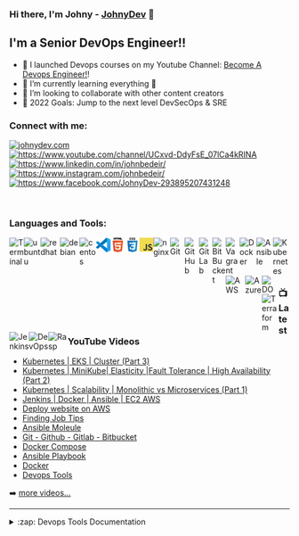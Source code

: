 ### Hi there, I'm Johny - [JohnyDev][website] 👋

## I'm a Senior DevOps Engineer!!

- 🔭 I launched Devops courses on my Youtube Channel: [Become A Devops Engineer!][course]!
- 🌱 I’m currently learning everything 🤣
- 👯 I’m looking to collaborate with other content creators
- 🥅 2022 Goals: Jump to the next level DevSecOps & SRE
<!-- - ⚡ Fun fact: I love to draw and play guitar / drums -->

### Connect with me:

[<img alt="johnydev.com" src="https://img.icons8.com/dusk/64/000000/domain.png"/>][website]
[<img alt="https://www.youtube.com/channel/UCxvd-DdyFsE_07lCa4kRINA" src="https://img.icons8.com/external-justicon-lineal-color-justicon/64/000000/external-youtube-social-media-justicon-lineal-color-justicon.png"/>][youtube]
[<img alt="https://www.linkedin.com/in/johnbedeir/" src="https://img.icons8.com/external-justicon-lineal-color-justicon/64/000000/external-linkedin-social-media-justicon-lineal-color-justicon.png"/>][linkedin]
[<img alt="https://www.instagram.com/johnbedeir/" src="https://img.icons8.com/external-justicon-lineal-color-justicon/64/000000/external-instagram-social-media-justicon-lineal-color-justicon.png"/>][instagram]
[<img alt="https://www.facebook.com/JohnyDev-293895207431248" src="https://img.icons8.com/external-justicon-lineal-color-justicon/64/000000/external-facebook-social-media-justicon-lineal-color-justicon.png"/>][facebook]

<br />

### Languages and Tools:

<img align="left" alt="Terminal" width="26px" src="https://www.kindpng.com/picc/m/153-1538018_terminal-icon-hd-png-download.png" />
<img align="left" alt="ubuntu" width="30px" src="https://img.icons8.com/color/48/000000/ubuntu--v1.png"/>
<img align="left" alt="redhat" width="35px" src="https://img.icons8.com/color/48/000000/red-hat.png"/>
<img align="left" alt="debian" width="35px" src="https://img.icons8.com/color/48/000000/debian.png"/>
<img align="left" alt="centos" width="30px" src="https://img.icons8.com/color/48/000000/centos.png"/>
<img align="left" alt="Visual Studio Code" width="26px" src="https://raw.githubusercontent.com/github/explore/80688e429a7d4ef2fca1e82350fe8e3517d3494d/topics/visual-studio-code/visual-studio-code.png" />
<img align="left" alt="HTML5" width="26px" src="https://raw.githubusercontent.com/github/explore/80688e429a7d4ef2fca1e82350fe8e3517d3494d/topics/html/html.png" />
<img align="left" alt="CSS3" width="26px" src="https://raw.githubusercontent.com/github/explore/80688e429a7d4ef2fca1e82350fe8e3517d3494d/topics/css/css.png" />
<img align="left" alt="JavaScript" width="25px" src="https://raw.githubusercontent.com/github/explore/80688e429a7d4ef2fca1e82350fe8e3517d3494d/topics/javascript/javascript.png" />
<img align="left" alt="nginx" width="30px" src="https://img.icons8.com/color/48/000000/nginx.png"/>
<img align="left" alt="Git" width="26px" src="https://iconape.com/wp-content/png_logo_vector/git-icon.png" />
<img align="left" alt="GitHub" width="26
px" src="https://img.icons8.com/stickers/100/000000/github.png"/>
<img align="left" alt="GitLab" width="24px" src="https://brandslogos.com/wp-content/uploads/thumbs/gitlab-logo-vector.svg" />
<img align="left" alt="BitBucket" width="24px" src="https://upload.wikimedia.org/wikipedia/commons/thumb/0/0e/Bitbucket-blue-logomark-only.svg/1200px-Bitbucket-blue-logomark-only.svg.png" />
<img align="left" alt="Vagrant" width="25px" src="https://img.icons8.com/external-tal-revivo-shadow-tal-revivo/24/000000/external-vagrant-an-open-source-software-product-for-building-and-maintaining-portable-virtual-software-logo-shadow-tal-revivo.png"/>
<img align="left" alt="Docker" width="30px" src="https://img.icons8.com/fluency/48/000000/docker.png"/>
<img align="left" alt="Ansible" width="30px" src="https://img.icons8.com/color/48/000000/ansible.png"/>
<img align="left" alt="Kubernetes" width="30px" src="https://img.icons8.com/color/48/000000/kubernetes.png"/>
<img align="left" alt="AWS" width="35px" src="https://upload.wikimedia.org/wikipedia/commons/thumb/9/93/Amazon_Web_Services_Logo.svg/1024px-Amazon_Web_Services_Logo.svg.png" />
<img align="left" alt="Azure" width="30px" src="https://img.icons8.com/fluency/48/000000/azure-1.png"/>
<img align="left" alt="DO" width="25px" src="https://img.icons8.com/external-tal-revivo-color-tal-revivo/24/000000/external-digital-ocean-a-cloud-infrastructure-with-data-centers-worldwide-logo-color-tal-revivo.png"/>
<img align="left" alt="Terraform" width="30px" src="https://img.icons8.com/color/48/000000/terraform.png"/>
<img align="left" alt="Jenkins" width="35px" src="https://img.icons8.com/color/48/000000/jenkins.png"/>
<img align="left" alt="DevOps" width="35px" src="https://img.icons8.com/color/48/000000/infinity-large.png"/>
<img align="left" alt="Rasp" width="35px" src="https://img.icons8.com/color/48/000000/raspberry-pi.png"/>

<br />
<br />
<br />

---

### 📺 Latest YouTube Videos

<!-- YOUTUBE:START -->

- [Kubernetes | EKS | Cluster (Part 3)](https://www.youtube.com/watch?v=4Tkxe0VjrYw)
- [Kubernetes | MiniKube| Elasticity |Fault Tolerance | High Availability (Part 2)](https://www.youtube.com/watch?v=kV4jINv3s-k)
- [Kubernetes | Scalability | Monolithic vs Microservices (Part 1)](https://www.youtube.com/watch?v=YfJZBngbhM8&t=537s)
- [Jenkins | Docker | Ansible | EC2 AWS](https://www.youtube.com/watch?v=awqwdGM_Trw&t=1379s)
- [Deploy website on AWS](https://www.youtube.com/watch?v=NeGdfKEXA-E)
- [Finding Job Tips](https://www.youtube.com/watch?v=PAMMBb1fHOM)
- [Ansible Moleule](https://www.youtube.com/watch?v=no8ZM1F7rhA&t=1714s)
- [Git - Github - Gitlab - Bitbucket](https://www.youtube.com/watch?v=MC5ZAyGl2bw&t=1347s)
- [Docker Compose](https://www.youtube.com/watch?v=mZdU7r8Rf5c&t=4s)
- [Ansible Playbook](https://www.youtube.com/watch?v=-86oMSw6pSc)
- [Docker](https://www.youtube.com/watch?v=konAsZCudrA&t=1498s)
- [Devops Tools](https://www.youtube.com/watch?v=KvZ5xyLT-Dw)
<!-- YOUTUBE:END -->

➡️ [more videos...](https://www.youtube.com/channel/UCxvd-DdyFsE_07lCa4kRINA)

---

<details>
  <summary>:zap: Devops Tools Documentation</summary>
  
<!--START_SECTION:activity-->
1. [Git Commands](https://github.com/johnbedeir/Devops-Tools-Documentation/tree/main/Git)
2. [Docker Commands](https://github.com/johnbedeir/Devops-Tools-Documentation/blob/main/Docker/Docker_commands.MD)  
3. [Docker-Compose](https://github.com/johnbedeir/Devops-Tools-Documentation/blob/main/Docker-Compose/docker-compose.yml)  
4. [Ansible Playbook Template](https://github.com/johnbedeir/Devops-Tools-Documentation/blob/main/Ansible-Playbook/ansible-playbook%20(example).yml)
5. [Ansible Molecule](https://github.com/johnbedeir/Devops-Tools-Documentation/tree/main/Ansible-Molecule)
6. [AWS](https://github.com/johnbedeir/Devops-Tools-Documentation/tree/main/AWS)
7. [Jenkins](https://github.com/johnbedeir/Devops-Tools-Documentation/tree/main/Jenkins)
8. [Kubernetes](https://github.com/johnbedeir/Devops-Tools-Documentation/tree/main/Kubernetes)
<!--END_SECTION:activity-->

</details>

[website]: https://johnydev.com
[youtube]: https://www.youtube.com/channel/UCxvd-DdyFsE_07lCa4kRINA
[instagram]: https://www.instagram.com/johnbedeir/
[linkedin]: https://www.linkedin.com/in/johnbedeir/
[course]: https://www.youtube.com/channel/UCxvd-DdyFsE_07lCa4kRINA
[facebook]: https://www.facebook.com/JohnyDev-293895207431248
